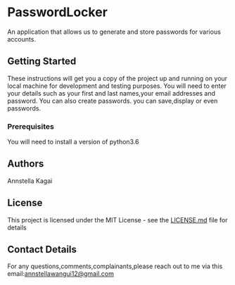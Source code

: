 # PasswordLocker

An application that allows us to generate and store passwords for various accounts.

## Getting Started

These instructions will get you a copy of the project up and running on your local machine for development and testing purposes.
You will need to enter your details such as your first and last names,your email addresses and password.
You can also create passwords.
you can save,display or even passwords.

### Prerequisites

You will need to install a version of python3.6


## Authors
Annstella Kagai

## License

This project is licensed under the MIT License - see the [LICENSE.md](LICENSE.md) file for details

## Contact Details
For any questions,comments,complainants,please reach out to me via this email:annstellawangui12@gmail.com
